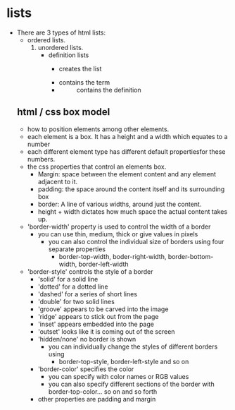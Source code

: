 # lists
- There are 3 types of html lists: 
  - ordered lists. <ol>
  - unordered lists. <ul>
  - definition lists
    - <dl> creates the list
    - <dt>  contains the term
    - <dd> contains the definition

## html / css box model

- how to position elements among other elements.  
- each element is a box.  It has a height and a width which equates to a number
- each different element type has different default propertiesfor these numbers. 
- the css properties that control an elements box.   
  - Margin: space between the element content and any element adjacent to it.  
  - padding: the space around the content itself and its surrounding box
  - border: A line of various widths, around just the content.  
  - height + width dictates how much space the actual content takes up.  
- 'border-width' property is used to control the width of a border
  - you can use thin, medium, thick or give values in pixels
    - you can also control the individual size of borders using four separate properties
      - border-top-width, boder-right-width, border-bottom-width, border-left-width
- 'border-style' controls the style of a border
  - 'solid' for a solid line
  - 'dotted' for a dotted line
  - 'dashed' for a series of short lines
  - 'double' for two solid lines
  - 'groove' appears to be carved into the image
  - 'ridge' appears to stick out from the page
  - 'inset' appears embedded into the page
  - 'outset' looks like it is coming out of the screen
  - 'hidden/none' no border is shown
    - you can individually change the styles of different borders using
      - border-top-style, border-left-style and so on
  - 'border-color' specifies the color
    - you can specify with color names or RGB values
    - you can also specify different sections of the border with border-top-color... so on and so forth
  - other properties are padding and margin
